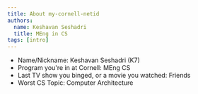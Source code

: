 ```yaml
---
title: About my-cornell-netid
authors:
  name: Keshavan Seshadri
  title: MEng in CS
tags: [intro]
---
```


- Name/Nickname: Keshavan Seshadri (K7)
- Program you're in at Cornell: MEng CS
- Last TV show you binged, or a movie you watched: Friends
- Worst CS Topic: Computer Architecture
